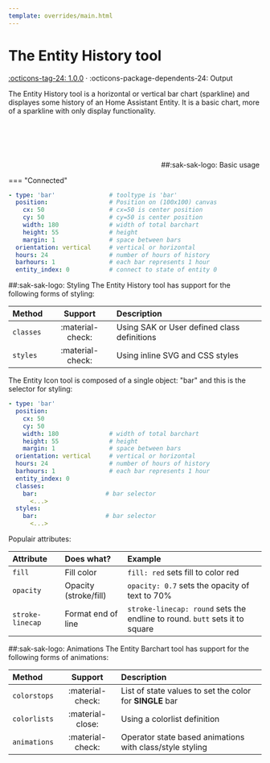 ```yaml
---
template: overrides/main.html
---
```


[entity-history-tool support]: https://github.com/amoebelabs/swiss-army-knife/releases/tag/1.0.0
# The Entity History tool
[:octicons-tag-24: 1.0.0][entity-history-tool support] ·
:octicons-package-dependents-24: Output

The Entity History tool is a horizontal or vertical bar chart (sparkline) and displayes some history of an Home Assistant Entity.
It is a basic chart, more of a sparkline with only display functionality.

<svg viewBox="-250 50 500 150" xmlns="http://www.w3.org/2000/svg" width="300px">
<g id="barchart-cdau7heuv" class=" ">
        <!----><!---->
        <line id="line-segment-cdau7heuv-0" class="sak-barchart__line hover" x1="-173.45833333333334" x2="-173.45833333333334" y1="190" y2="89.99999999999997" data-length="100.00000000000003" stroke="var(--md-primary-fg-color--dark)" stroke-width="13.083333333333334" style="fill: red; opacity: 0.8; stroke-linecap: butt;"></line>
        <!---->
        <line id="line-segment-cdau7heuv-1" class="sak-barchart__line hover" x1="-158.375" x2="-158.375" y1="190" y2="93.21541420100057" data-length="96.78458579899943" stroke="var(--md-primary-fg-color--dark)" stroke-width="13.083333333333334" style="stroke: var(--md-primary-fg-color); opacity: 0.8; stroke-linecap: butt;"></line>
        <!---->
        <line id="line-segment-cdau7heuv-2" class="sak-barchart__line hover" x1="-143.29166666666669" x2="-143.29166666666669" y1="190" y2="104.02415270744056" data-length="85.97584729255944" stroke="var(--md-primary-fg-color--dark)" stroke-width="13.083333333333334" style="stroke: var(--md-primary-fg-color); opacity: 0.8; stroke-linecap: butt;"></line>
        <!---->
        <line id="line-segment-cdau7heuv-3" class="sak-barchart__line hover" x1="-128.20833333333334" x2="-128.20833333333334" y1="190" y2="123.87315190977037" data-length="66.12684809022963" stroke="var(--md-primary-fg-color--dark)" stroke-width="13.083333333333334" style="stroke: var(--md-primary-fg-color); opacity: 0.8; stroke-linecap: butt;"></line>
        <!---->
        <line id="line-segment-cdau7heuv-4" class="sak-barchart__line hover" x1="-113.125" x2="-113.125" y1="190" y2="145.60502346634004" data-length="44.39497653365995" stroke="var(--md-primary-fg-color--dark)" stroke-width="13.083333333333334" style="stroke: var(--md-primary-fg-color); opacity: 0.8; stroke-linecap: butt;"></line>
        <!---->
        <line id="line-segment-cdau7heuv-5" class="sak-barchart__line hover" x1="-98.04166666666667" x2="-98.04166666666667" y1="190" y2="140.36451666759407" data-length="49.63548333240592" stroke="var(--md-primary-fg-color--dark)" stroke-width="13.083333333333334" style="stroke: var(--md-primary-fg-color); opacity: 0.8; stroke-linecap: butt;"></line>
        <!---->
        <line id="line-segment-cdau7heuv-6" class="sak-barchart__line hover" x1="-82.95833333333334" x2="-82.95833333333334" y1="190" y2="137.79836879564175" data-length="52.201631204358264" stroke="var(--md-primary-fg-color--dark)" stroke-width="13.083333333333334" style="stroke: var(--md-primary-fg-color); opacity: 0.8; stroke-linecap: butt;"></line>
        <!---->
        <line id="line-segment-cdau7heuv-7" class="sak-barchart__line hover" x1="-67.875" x2="-67.875" y1="190" y2="133.9646057098335" data-length="56.03539429016649" stroke="var(--md-primary-fg-color--dark)" stroke-width="13.083333333333334" style="stroke: var(--md-primary-fg-color); opacity: 0.8; stroke-linecap: butt;"></line>
        <!---->
        <line id="line-segment-cdau7heuv-8" class="sak-barchart__line hover" x1="-52.79166666666667" x2="-52.79166666666667" y1="190" y2="131.2747880609196" data-length="58.72521193908041" stroke="var(--md-primary-fg-color--dark)" stroke-width="13.083333333333334" style="stroke: var(--md-primary-fg-color); opacity: 0.8; stroke-linecap: butt;"></line>
        <!---->
        <line id="line-segment-cdau7heuv-9" class="sak-barchart__line hover" x1="-37.70833333333334" x2="-37.70833333333334" y1="190" y2="123.70001422202424" data-length="66.29998577797576" stroke="var(--md-primary-fg-color--dark)" stroke-width="13.083333333333334" style="stroke: var(--md-primary-fg-color); opacity: 0.8; stroke-linecap: butt;"></line>
        <!---->
        <line id="line-segment-cdau7heuv-10" class="sak-barchart__line hover" x1="-22.625" x2="-22.625" y1="190" y2="117.76386492786949" data-length="72.23613507213051" stroke="var(--md-primary-fg-color--dark)" stroke-width="13.083333333333334" style="stroke: var(--md-primary-fg-color); opacity: 0.8; stroke-linecap: butt;"></line>
        <!---->
        <line id="line-segment-cdau7heuv-11" class="sak-barchart__line hover" x1="-7.541666666666657" x2="-7.541666666666657" y1="190" y2="113.37358784573425" data-length="76.62641215426575" stroke="var(--md-primary-fg-color--dark)" stroke-width="13.083333333333334" style="stroke: var(--md-primary-fg-color); opacity: 0.8; stroke-linecap: butt;"></line>
        <!---->
        <line id="line-segment-cdau7heuv-12" class="sak-barchart__line hover" x1="7.541666666666657" x2="7.541666666666657" y1="190" y2="109.94175153505113" data-length="80.05824846494887" stroke="var(--md-primary-fg-color--dark)" stroke-width="13.083333333333334" style="stroke: var(--md-primary-fg-color); opacity: 0.8; stroke-linecap: butt;"></line>
        <!---->
        <line id="line-segment-cdau7heuv-13" class="sak-barchart__line hover" x1="22.625" x2="22.625" y1="190" y2="106.50991522436773" data-length="83.49008477563227" stroke="var(--md-primary-fg-color--dark)" stroke-width="13.083333333333334" style="stroke: var(--md-primary-fg-color); opacity: 0.8; stroke-linecap: butt;"></line>
        <!---->
        <line id="line-segment-cdau7heuv-14" class="sak-barchart__line hover" x1="37.70833333333334" x2="37.70833333333334" y1="190" y2="104.93312556810787" data-length="85.06687443189213" stroke="var(--md-primary-fg-color--dark)" stroke-width="13.083333333333334" style="stroke: var(--md-primary-fg-color); opacity: 0.8; stroke-linecap: butt;"></line>
        <!---->
        <line id="line-segment-cdau7heuv-15" class="sak-barchart__line hover" x1="52.79166666666666" x2="52.79166666666666" y1="190" y2="103.91284990817503" data-length="86.08715009182497" stroke="var(--md-primary-fg-color--dark)" stroke-width="13.083333333333334" style="stroke: var(--md-primary-fg-color); opacity: 0.8; stroke-linecap: butt;"></line>
        <!---->
        <line id="line-segment-cdau7heuv-16" class="sak-barchart__line hover" x1="67.875" x2="67.875" y1="190" y2="103.72734524273285" data-length="86.27265475726715" stroke="var(--md-primary-fg-color--dark)" stroke-width="13.083333333333334" style="stroke: var(--md-primary-fg-color); opacity: 0.8; stroke-linecap: butt;"></line>
        <!---->
        <line id="line-segment-cdau7heuv-17" class="sak-barchart__line hover" x1="82.95833333333334" x2="82.95833333333334" y1="190" y2="106.88092455525246" data-length="83.11907544474754" stroke="var(--md-primary-fg-color--dark)" stroke-width="13.083333333333334" style="stroke: var(--md-primary-fg-color); opacity: 0.8; stroke-linecap: butt;"></line>
        <!---->
        <line id="line-segment-cdau7heuv-18" class="sak-barchart__line hover" x1="98.04166666666666" x2="98.04166666666666" y1="190" y2="110.22000853321451" data-length="79.77999146678549" stroke="var(--md-primary-fg-color--dark)" stroke-width="13.083333333333334" style="stroke: var(--md-primary-fg-color); opacity: 0.8; stroke-linecap: butt;"></line>
        <!---->
        <line id="line-segment-cdau7heuv-19" class="sak-barchart__line hover" x1="113.12500000000003" x2="113.12500000000003" y1="190" y2="112.35331218580141" data-length="77.64668781419859" stroke="var(--md-primary-fg-color--dark)" stroke-width="13.083333333333334" style="stroke: var(--md-primary-fg-color); opacity: 0.8; stroke-linecap: butt;"></line>
        <!---->
        <line id="line-segment-cdau7heuv-20" class="sak-barchart__line hover" x1="128.20833333333334" x2="128.20833333333334" y1="190" y2="128.77047507744822" data-length="61.22952492255178" stroke="var(--md-primary-fg-color--dark)" stroke-width="13.083333333333334" style="stroke: var(--md-primary-fg-color); opacity: 0.8; stroke-linecap: butt;"></line>
        <!---->
        <line id="line-segment-cdau7heuv-21" class="sak-barchart__line hover" x1="143.29166666666666" x2="143.29166666666666" y1="190" y2="152.66965947526916" data-length="37.33034052473083" stroke="var(--md-primary-fg-color--dark)" stroke-width="13.083333333333334" style="stroke: var(--md-primary-fg-color); opacity: 0.8; stroke-linecap: butt;"></line>
        <!---->
        <line id="line-segment-cdau7heuv-22" class="sak-barchart__line hover" x1="158.37500000000003" x2="158.37500000000003" y1="190" y2="167.35544548945404" data-length="22.64455451054595" stroke="var(--md-primary-fg-color--dark)" stroke-width="13.083333333333334" style="stroke: var(--md-primary-fg-color); opacity: 0.8; stroke-linecap: butt;"></line>
        <!---->
        <line id="line-segment-cdau7heuv-23" class="sak-barchart__line hover" x1="173.45833333333334" x2="173.45833333333334" y1="190" y2="185.2380952380952" data-length="4.761904761904801" stroke="var(--md-primary-fg-color--dark)" stroke-width="13.083333333333334" style="stroke: var(--md-primary-fg-color); opacity: 0.8; stroke-linecap: butt;"></line>
        <!----><!---->
      </g>
</svg>      
##:sak-sak-logo: Basic usage

=== "Connected"
```yaml linenums="1" hl_lines="1"
- type: 'bar'               # tooltype is 'bar'
  position:                 # Position on (100x100) canvas
    cx: 50                  # cx=50 is center position
    cy: 50                  # cy=50 is center position
    width: 180              # width of total barchart
    height: 55              # height
    margin: 1               # space between bars
  orientation: vertical     # vertical or horizontal
  hours: 24                 # number of hours of history
  barhours: 1               # each bar represents 1 hour
  entity_index: 0           # connect to state of entity 0
```

##:sak-sak-logo: Styling
The Entity History tool has support for the following forms of styling:

| Method       | Support          | Description            |
| :----------- | :--------------: | :-------------------- |
| `classes`    | :material-check: | Using SAK or User defined class definitions  |
| `styles`     | :material-check: | Using inline SVG and CSS styles |

The Entity Icon tool is composed of a single object: "bar" and this is the selector for styling:
```yaml linenums="1"hl_lines="9 12"
- type: 'bar'
  position:
    cx: 50
    cy: 50
    width: 180              # width of total barchart
    height: 55              # height
    margin: 1               # space between bars
  orientation: vertical     # vertical or horizontal
  hours: 24                 # number of hours of history
  barhours: 1               # each bar represents 1 hour
  entity_index: 0
  classes:
    bar:                   # bar selector
      <...>
  styles:
    bar:                   # bar selector
      <...>
```
Populair attributes:

| Attribute       | Does what?            | Example                                                 |
| :-------------- | :-------------------- | :------------------------------------------------------ |
| `fill`          | Fill color            | `fill: red` sets fill to color red |
| `opacity`       | Opacity (stroke/fill) | `opacity: 0.7` sets the opacity of text to 70% |
| `stroke-linecap`| Format end of line    | `stroke-linecap: round` sets the endline to round. `butt` sets it to square|

##:sak-sak-logo: Animations
The Entity Barchart tool has support for the following forms of animations:

| Method       | Support          | Description            |
| :----------- | :--------------: | :-------------------- |
| `colorstops` | :material-check: | List of state values to set the color for **SINGLE** bar |
| `colorlists` | :material-close: | Using a colorlist definition |
| `animations` | :material-check: | Operator state based animations with class/style styling |


